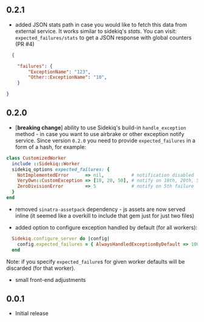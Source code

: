 ## 0.2.1

- added JSON stats path in case you would like to fetch this data from external service.
  It works similar to sidekiq's _stats_. You can visit: `expected_failures/stats` to
  get a JSON response with global counters (PR #4)

``` json
  {

    "failures": {
        "ExceptionName": "123",
        "Other::ExceptionName": "10",
    }

}
```

## 0.2.0

- [**breaking change**] ability to use Sidekiq's build-in `handle_exception`
  method - in case you want to use airbrake or other exception notify service.
  Since version `0.2.0` you need to provide  `expected_failures` in a form of
  a hash, for example:

``` ruby
class CustomizedWorker
  include ::Sidekiq::Worker
  sidekiq_options expected_failures: {
    NotImplementedError      => nil,          # notification disabled
    VeryOwn::CustomException => [10, 20, 50], # notify on 10th, 20th, 50th failure
    ZeroDivisionError        => 5             # notify on 5th failure
  }
end
```

- removed `sinatra-assetpack` dependency - js assets are now served inline
  (it seemed like a overkill to include that gem just for just two files)

- added option to configure exception handled by default (for all workers):

``` ruby
  Sidekiq.configure_server do |config|
    config.expected_failures = { AlwaysHandledExceptionByDefault => 1000 }
  end
```

Note: if you specify `expected_failure`s for given worker defaults will be
discarded (for that worker).

- small front-end adjustments

## 0.0.1

- Initial release
